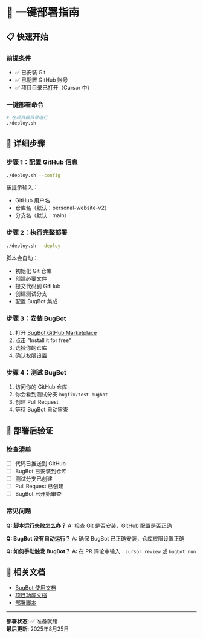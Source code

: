 # 🚀 一键部署指南

## 📋 快速开始

### 前提条件
- ✅ 已安装 Git
- ✅ 已配置 GitHub 账号
- ✅ 项目目录已打开（Cursor 中）

### 一键部署命令
```bash
# 在项目根目录运行
./deploy.sh
```

## 🔧 详细步骤

### 步骤 1：配置 GitHub 信息
```bash
./deploy.sh --config
```
按提示输入：
- GitHub 用户名
- 仓库名（默认：personal-website-v2）
- 分支名（默认：main）

### 步骤 2：执行完整部署
```bash
./deploy.sh --deploy
```
脚本会自动：
- 初始化 Git 仓库
- 创建必要文件
- 提交代码到 GitHub
- 创建测试分支
- 配置 BugBot 集成

### 步骤 3：安装 BugBot
1. 打开 [BugBot GitHub Marketplace](https://github.com/marketplace/bugbot)
2. 点击 "Install it for free"
3. 选择你的仓库
4. 确认权限设置

### 步骤 4：测试 BugBot
1. 访问你的 GitHub 仓库
2. 你会看到测试分支 `bugfix/test-bugbot`
3. 创建 Pull Request
4. 等待 BugBot 自动审查

## 🎯 部署后验证

### 检查清单
- [ ] 代码已推送到 GitHub
- [ ] BugBot 已安装到仓库
- [ ] 测试分支已创建
- [ ] Pull Request 已创建
- [ ] BugBot 已开始审查

### 常见问题
**Q: 脚本运行失败怎么办？**
A: 检查 Git 是否安装，GitHub 配置是否正确

**Q: BugBot 没有自动运行？**
A: 确保 BugBot 已正确安装，仓库权限设置正确

**Q: 如何手动触发 BugBot？**
A: 在 PR 评论中输入：`cursor review` 或 `bugbot run`

## 🔗 相关文档

- [BugBot 使用文档](./BUGBOT.md)
- [项目功能文档](./docs/)
- [部署脚本](./deploy.sh)

---

**部署状态**: ✅ 准备就绪  
**最后更新**: 2025年8月25日
